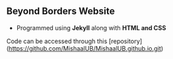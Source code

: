 ## Beyond Borders Website
* Programmed using **Jekyll** along with **HTML and CSS**

Code can be accessed through this [repository] (https://github.com/MishaalUB/MishaalUB.github.io.git)